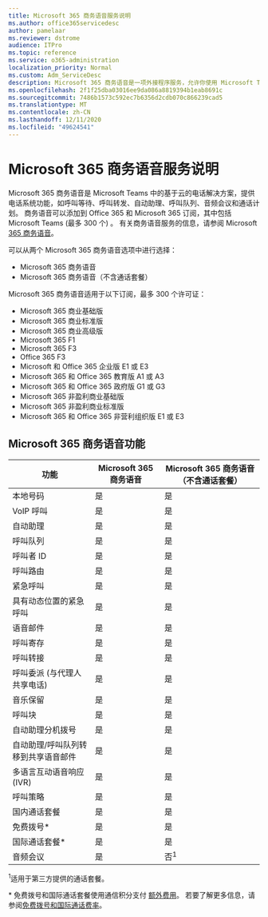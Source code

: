 ```yaml
---
title: Microsoft 365 商务语音服务说明
ms.author: office365servicedesc
author: pamelaar
ms.reviewer: dstrome
audience: ITPro
ms.topic: reference
ms.service: o365-administration
localization_priority: Normal
ms.custom: Adm_ServiceDesc
description: Microsoft 365 商务语音是一项外接程序服务，允许你使用 Microsoft Teams 进行电话呼叫。 这结合了电话系统、国内通话套餐、短信和音频会议。
ms.openlocfilehash: 2f1f25dba03016ee9da086a8819394b1eab8691c
ms.sourcegitcommit: 7486b1573c592ec7b6356d2cdb070c866239cad5
ms.translationtype: MT
ms.contentlocale: zh-CN
ms.lasthandoff: 12/11/2020
ms.locfileid: "49624541"
---
```

# <a name="microsoft-365-business-voice-service-description"></a>Microsoft 365 商务语音服务说明

Microsoft 365 商务语音是 Microsoft Teams 中的基于云的电话解决方案，提供电话系统功能，如呼叫等待、呼叫转发、自动助理、呼叫队列、音频会议和通话计划。 商务语音可以添加到 Office 365 和 Microsoft 365 订阅，其中包括 Microsoft Teams (最多 300 个) 。 有关商务语音服务的信息，请参阅 Microsoft [365 商务语音](https://docs.microsoft.com/MicrosoftTeams/business-voice/whats-business-voice)。

可以从两个 Microsoft 365 商务语音选项中进行选择：

- Microsoft 365 商务语音
- Microsoft 365 商务语音（不含通话套餐）

Microsoft 365 商务语音适用于以下订阅，最多 300 个许可证：

- Microsoft 365 商业基础版
- Microsoft 365 商业标准版
- Microsoft 365 商业高级版
- Microsoft 365 F1
- Microsoft 365 F3
- Office 365 F3
- Microsoft 和 Office 365 企业版 E1 或 E3
- Microsoft 365 和 Office 365 教育版 A1 或 A3
- Microsoft 365 和 Office 365 政府版 G1 或 G3
- Microsoft 365 非盈利商业基础版
- Microsoft 365 非盈利商业标准版
- Microsoft 365 和 Office 365 非营利组织版 E1 或 E3

## <a name="microsoft-365-business-voice-features"></a>Microsoft 365 商务语音功能

| 功能 | Microsoft 365 商务语音 | Microsoft 365 商务语音（不含通话套餐） |
|--------------------------------------------------------|----------------------------------|-------------------------------------------------------|
| 本地号码                                          | 是                              | 是                                                   |
| VoIP 呼叫                                           | 是                              | 是                                                   |
| 自动助理                                        | 是                              | 是                                                   |
| 呼叫队列                                             | 是                              | 是                                                   |
| 呼叫者 ID                                              | 是                              | 是                                                   |
| 呼叫路由                                           | 是                              | 是                                                   |
| 紧急呼叫                                      | 是                              | 是                                                   |
| 具有动态位置的紧急呼叫                | 是                              | 是                                                   |
| 语音邮件                                             | 是                              | 是                                                   |
| 呼叫寄存                                              | 是                              | 是                                                   |
| 呼叫转接                                        | 是                              | 是                                                   |
| 呼叫委派 (与代理人共享电话)    | 是                              | 是                                                   |
| 音乐保留                                          | 是                              | 是                                                   |
| 呼叫块                                             | 是                              | 是                                                   |
| 自动助理分机拨号                       | 是                              | 是                                                   |
| 自动助理/呼叫队列转移到共享语音邮件 | 是                              | 是                                                   |
| 多语言互动语音响应 (IVR)           | 是                              | 是                                                   |
| 呼叫策略                                         | 是                              | 是                                                   |
| 国内通话套餐                                  | 是                              | 是                                                    |
| 免费拨号\*                                    | 是                              | 是                                                    |
| 国际通话套餐\*                           | 是                              | 是                                                    |
| 音频会议                                     | 是                              | 否<sup>1</sup>                                                   |

<sup>1</sup>适用于第三方提供的通话套餐。

\* 免费拨号和国际通话套餐使用通信积分支付 [额外费用](https://docs.microsoft.com/microsoftteams/what-are-communications-credits)。 若要了解更多信息，请参阅[免费拨号](https://docs.microsoft.com/microsoftteams/toll-free-dialing-limitations-and-restrictions)[和国际通话费率](https://www.microsoft.com/microsoft-365/microsoft-teams/voice-calling?rtc=1#ow-download-rates)。
